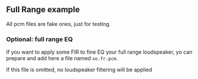 ## Full Range example

All pcm files are fake ones, just for testing.

### Optional: full range EQ

If you want to apply some FIR to fine EQ your full range loudspeaker, yo can prepare and add here a file named `xo.fr.pcm`.

If this file is omitted, no loudspeaker filtering will be applied
